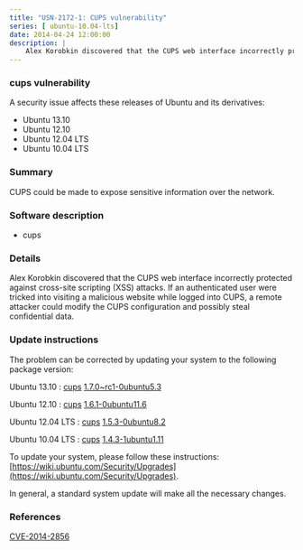 ```yaml
---
title: "USN-2172-1: CUPS vulnerability"
series: [ ubuntu-10.04-lts]
date: 2014-04-24 12:00:00
description: |
    Alex Korobkin discovered that the CUPS web interface incorrectly protected against cross-site scripting (XSS) attacks. If an authenticated user were tricked into visiting a malicious website while logged into CUPS, a remote attacker could modify the CUPS configuration and possibly steal confidential data. 
--- 
```

 
 


### cups vulnerability

A security issue affects these releases of Ubuntu and its derivatives:

* Ubuntu 13.10
* Ubuntu 12.10
* Ubuntu 12.04 LTS
* Ubuntu 10.04 LTS

### Summary

CUPS could be made to expose sensitive information over the network. 

### Software description

* cups 

### Details

Alex Korobkin discovered that the CUPS web interface incorrectly protected against cross-site scripting (XSS) attacks. If an authenticated user were tricked into visiting a malicious website while logged into CUPS, a remote attacker could modify the CUPS configuration and possibly steal confidential data. 

### Update instructions

The problem can be corrected by updating your system to the following package version:

Ubuntu 13.10
 : [cups](https://launchpad.net/ubuntu/+source/cups) <span> [1.7.0~rc1-0ubuntu5.3](https://launchpad.net/ubuntu/+source/cups/1.7.0~rc1-0ubuntu5.3) </span> 

Ubuntu 12.10
 : [cups](https://launchpad.net/ubuntu/+source/cups) <span> [1.6.1-0ubuntu11.6](https://launchpad.net/ubuntu/+source/cups/1.6.1-0ubuntu11.6) </span> 

Ubuntu 12.04 LTS
 : [cups](https://launchpad.net/ubuntu/+source/cups) <span> [1.5.3-0ubuntu8.2](https://launchpad.net/ubuntu/+source/cups/1.5.3-0ubuntu8.2) </span> 

Ubuntu 10.04 LTS
 : [cups](https://launchpad.net/ubuntu/+source/cups) <span> [1.4.3-1ubuntu1.11](https://launchpad.net/ubuntu/+source/cups/1.4.3-1ubuntu1.11) </span> 

To update your system, please follow these instructions: [https://wiki.ubuntu.com/Security/Upgrades](https://wiki.ubuntu.com/Security/Upgrades).

In general, a standard system update will make all the necessary changes. 

### References

 
 [CVE-2014-2856](http://people.ubuntu.com/~ubuntu-security/cve/CVE-2014-2856)
 

